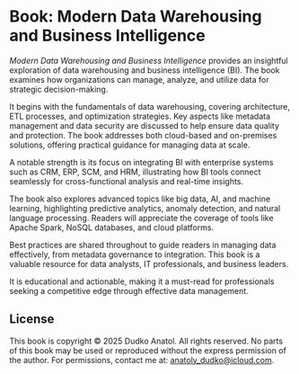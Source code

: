# Book: Modern Data Warehousing and Business Intelligence

*Modern Data Warehousing and Business Intelligence* provides an insightful exploration of data warehousing and business intelligence (BI). The book examines how organizations can manage, analyze, and utilize data for strategic decision-making.

It begins with the fundamentals of data warehousing, covering architecture, ETL processes, and optimization strategies. Key aspects like metadata management and data security are discussed to help ensure data quality and protection. The book addresses both cloud-based and on-premises solutions, offering practical guidance for managing data at scale.

A notable strength is its focus on integrating BI with enterprise systems such as CRM, ERP, SCM, and HRM, illustrating how BI tools connect seamlessly for cross-functional analysis and real-time insights.

The book also explores advanced topics like big data, AI, and machine learning, highlighting predictive analytics, anomaly detection, and natural language processing. Readers will appreciate the coverage of tools like Apache Spark, NoSQL databases, and cloud platforms.

Best practices are shared throughout to guide readers in managing data effectively, from metadata governance to integration. This book is a valuable resource for data analysts, IT professionals, and business leaders.

It is educational and actionable, making it a must-read for professionals seeking a competitive edge through effective data management.

## License
This book is copyright © 2025 Dudko Anatol. All rights reserved. No parts of this book may be used or reproduced without
the express permission of the author. For permissions, contact me at: anatoly_dudko@icloud.com.